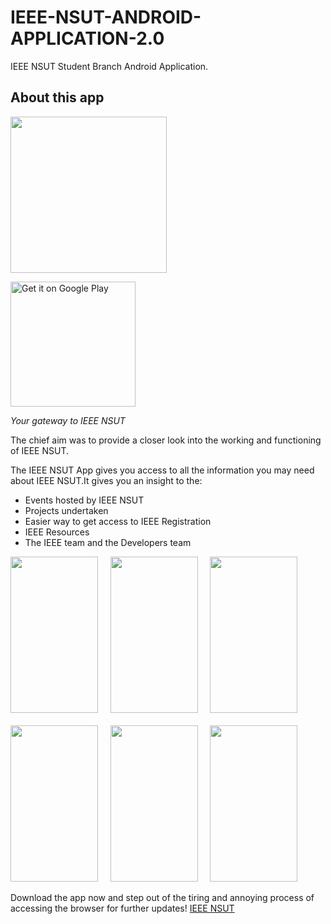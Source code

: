 # IEEE-NSUT-ANDROID-APPLICATION-2.0
IEEE NSUT Student Branch Android Application.

## About this app
<img src = "https://github.com/adiityax/IEEE-NSUT-ANDROID-APPLICATION-2.0/blob/master/app/src/main/res/drawable/logos.png" height="250" width="250"/> 

<a href='https://play.google.com/store/apps/details?id=com.dev.ieee_nsut'><img alt='Get it on Google Play' src='https://play.google.com/store/apps/details?id=com.dev.ieee_nsut' width="200"/></a>

*Your gateway to IEEE NSUT*

The chief aim was to provide a closer look into the working and functioning of IEEE NSUT.

The IEEE NSUT App gives you access to all the information you may need about IEEE NSUT.It gives you an insight to the:

- Events hosted by IEEE NSUT
- Projects undertaken
- Easier way to get access to IEEE Registration
- IEEE Resources
- The IEEE team and the Developers team 

<img src = "https://github.com/adiityax/IEEE-NSUT-ANDROID-APPLICATION-2.0/blob/master/app/src/main/res/drawable/Opening%20Screen.jpeg" height="250" width="140" />&nbsp;&nbsp;&nbsp;&nbsp;&nbsp;<img src = "https://github.com/adiityax/IEEE-NSUT-ANDROID-APPLICATION-2.0/blob/master/app/src/main/res/drawable/Home%20Page.jpeg" height="250" width="140" />&nbsp;&nbsp;&nbsp;&nbsp;&nbsp;<img src = "https://github.com/adiityax/IEEE-NSUT-ANDROID-APPLICATION-2.0/blob/master/app/src/main/res/drawable/Navigation%20Bar.jpeg" height="250" width="140" />
<br/>
<br/>
<img src = "https://github.com/adiityax/IEEE-NSUT-ANDROID-APPLICATION-2.0/blob/master/app/src/main/res/drawable/About%20IEEE.jpeg" height="250" width="140" />&nbsp;&nbsp;&nbsp;&nbsp;&nbsp;<img src = "https://github.com/adiityax/IEEE-NSUT-ANDROID-APPLICATION-2.0/blob/master/app/src/main/res/drawable/Events.jpeg" height="250" width="140" />&nbsp;&nbsp;&nbsp;&nbsp;&nbsp;<img src = "https://github.com/adiityax/IEEE-NSUT-ANDROID-APPLICATION-2.0/blob/master/app/src/main/res/drawable/Contact.jpeg" height="250" width="140" />

Download the app now and step out of the tiring and annoying process of accessing the browser for further updates!
[IEEE NSUT](https://play.google.com/store/apps/details?id=com.dev.ieee_nsut)

